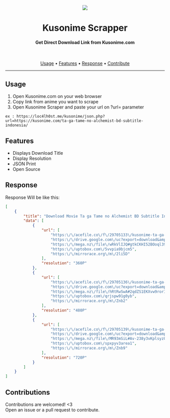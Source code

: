 <p align="center">
<img src="https://i.pinimg.com/originals/a3/1b/ec/a31becfcb76c2a3d73118c2b7b302b0b.png"  align="center"/>
</p>

<h1 align="center"> Kusonime Scrapper </h1>
<h4 align="center"> Get Direct Download Link from Kusonime.com<br/></h4>
<br/>
 </p>
 <p align="center">
  <a href="#usage">Usage</a> •
  <a href="#features">Features</a> •
  <a href="#response">Response</a> •
  <a href="#contributions">Contribute</a>
</p>

---

## Usage
1. Open Kusonime.com on your web browser
2. Copy link from anime you want to scrape
3. Open Kusonime Scraper and paste your url on ?url= parameter

```
ex : https://loc4lh0st.me/kusonime/json.php?url=https://kusonime.com/ta-ga-tame-no-alchemist-bd-subtitle-indonesia/
```
## Features
* Displays Download Title
* Display Resolution
* JSON Print
* Open Source

## Response
Response Will be like this:

```json
[
    {
        "title": "Download Movie Ta ga Tame no Alchemist BD Subtitle Indonesia",
        "data": [
            {
                "url": [
                    "https:\/\/acefile.co\/f\/29705133\/kusonime-ta-ga-tame-no-alchemist-bdrip-360p-mp4",
                    "https:\/\/drive.google.com\/uc?export=download&amp;id=1AvJCxevFA2mr0Dxcrrzdp-Gn3HqL8ujG",
                    "https:\/\/mega.nz\/file\/wRkVlIJQ#gtkCKHI52BOoql39a0VEngEs63CZSP717oVFsfTZur4",
                    "https:\/\/uptobox.com\/5vvpia9bjcm5",
                    "https:\/\/mirrorace.org\/m\/2li5D"
                ],
                "resolution": "360P"
            },
            {
                "url": [
                    "https:\/\/acefile.co\/f\/29705136\/kusonime-ta-ga-tame-no-alchemist-bdrip-480p-mkv",
                    "https:\/\/drive.google.com\/uc?export=download&amp;id=1fxQRfu6NnLi0A5KGhR6cHS63QH_BlPd7",
                    "https:\/\/mega.nz\/file\/hRtRwSwA#2qdZS1EKXvw9rorIfhledxNuIuwKyUWePXZO_nFw7TY",
                    "https:\/\/uptobox.com\/qrjspw91g0yb",
                    "https:\/\/mirrorace.org\/m\/Znb2"
                ],
                "resolution": "480P"
            },
            {
                "url": [
                    "https:\/\/acefile.co\/f\/29705139\/kusonime-ta-ga-tame-no-alchemist-bdrip-720p-mkv",
                    "https:\/\/drive.google.com\/uc?export=download&amp;id=17VZHaPC2IqSt1rFlpt-X6pRurpKG1BwQ",
                    "https:\/\/mega.nz\/file\/MR93mSiL#Av-238y3vKplsyzQekXfP_rLlZ5aMCzzhLXNMiuAeJo",
                    "https:\/\/uptobox.com\/spxpyv3area1",
                    "https:\/\/mirrorace.org\/m\/Znb9"
                ],
                "resolution": "720P"
            }
        ]
    }
]
```
## Contributions
Contributions are welcomed! <3 <br/>
Open an issue or a pull request to contribute.
